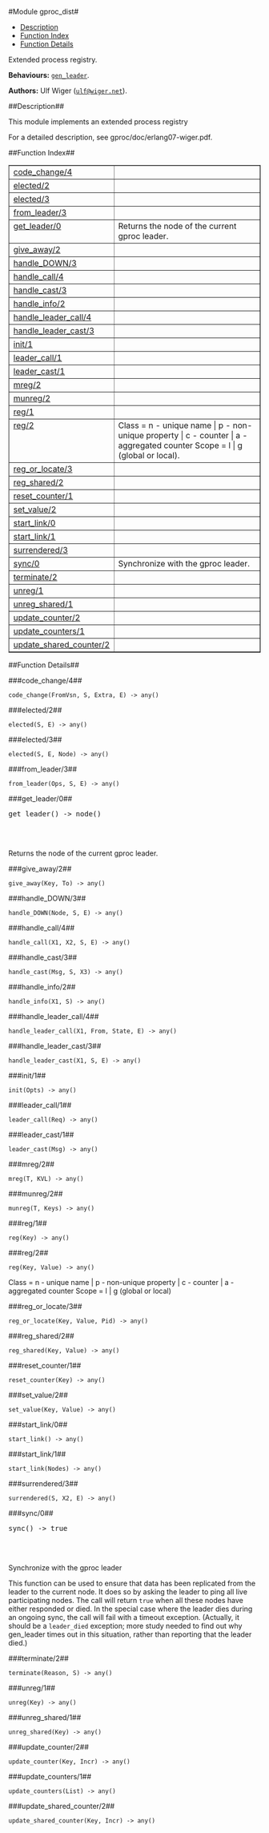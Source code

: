 

#Module gproc_dist#
* [Description](#description)
* [Function Index](#index)
* [Function Details](#functions)


Extended process registry.

__Behaviours:__ [`gen_leader`](/Users/uwiger/FL/git/gen_leader/doc/gen_leader.md).

__Authors:__ Ulf Wiger ([`ulf@wiger.net`](mailto:ulf@wiger.net)).<a name="description"></a>

##Description##


This module implements an extended process registry


For a detailed description, see gproc/doc/erlang07-wiger.pdf.<a name="index"></a>

##Function Index##


<table width="100%" border="1" cellspacing="0" cellpadding="2" summary="function index"><tr><td valign="top"><a href="#code_change-4">code_change/4</a></td><td></td></tr><tr><td valign="top"><a href="#elected-2">elected/2</a></td><td></td></tr><tr><td valign="top"><a href="#elected-3">elected/3</a></td><td></td></tr><tr><td valign="top"><a href="#from_leader-3">from_leader/3</a></td><td></td></tr><tr><td valign="top"><a href="#get_leader-0">get_leader/0</a></td><td>Returns the node of the current gproc leader.</td></tr><tr><td valign="top"><a href="#give_away-2">give_away/2</a></td><td></td></tr><tr><td valign="top"><a href="#handle_DOWN-3">handle_DOWN/3</a></td><td></td></tr><tr><td valign="top"><a href="#handle_call-4">handle_call/4</a></td><td></td></tr><tr><td valign="top"><a href="#handle_cast-3">handle_cast/3</a></td><td></td></tr><tr><td valign="top"><a href="#handle_info-2">handle_info/2</a></td><td></td></tr><tr><td valign="top"><a href="#handle_leader_call-4">handle_leader_call/4</a></td><td></td></tr><tr><td valign="top"><a href="#handle_leader_cast-3">handle_leader_cast/3</a></td><td></td></tr><tr><td valign="top"><a href="#init-1">init/1</a></td><td></td></tr><tr><td valign="top"><a href="#leader_call-1">leader_call/1</a></td><td></td></tr><tr><td valign="top"><a href="#leader_cast-1">leader_cast/1</a></td><td></td></tr><tr><td valign="top"><a href="#mreg-2">mreg/2</a></td><td></td></tr><tr><td valign="top"><a href="#munreg-2">munreg/2</a></td><td></td></tr><tr><td valign="top"><a href="#reg-1">reg/1</a></td><td></td></tr><tr><td valign="top"><a href="#reg-2">reg/2</a></td><td>
Class = n  - unique name
| p  - non-unique property
| c  - counter
| a  - aggregated counter
Scope = l | g (global or local).</td></tr><tr><td valign="top"><a href="#reg_or_locate-3">reg_or_locate/3</a></td><td></td></tr><tr><td valign="top"><a href="#reg_shared-2">reg_shared/2</a></td><td></td></tr><tr><td valign="top"><a href="#reset_counter-1">reset_counter/1</a></td><td></td></tr><tr><td valign="top"><a href="#set_value-2">set_value/2</a></td><td></td></tr><tr><td valign="top"><a href="#start_link-0">start_link/0</a></td><td></td></tr><tr><td valign="top"><a href="#start_link-1">start_link/1</a></td><td></td></tr><tr><td valign="top"><a href="#surrendered-3">surrendered/3</a></td><td></td></tr><tr><td valign="top"><a href="#sync-0">sync/0</a></td><td>Synchronize with the gproc leader.</td></tr><tr><td valign="top"><a href="#terminate-2">terminate/2</a></td><td></td></tr><tr><td valign="top"><a href="#unreg-1">unreg/1</a></td><td></td></tr><tr><td valign="top"><a href="#unreg_shared-1">unreg_shared/1</a></td><td></td></tr><tr><td valign="top"><a href="#update_counter-2">update_counter/2</a></td><td></td></tr><tr><td valign="top"><a href="#update_counters-1">update_counters/1</a></td><td></td></tr><tr><td valign="top"><a href="#update_shared_counter-2">update_shared_counter/2</a></td><td></td></tr></table>


<a name="functions"></a>

##Function Details##

<a name="code_change-4"></a>

###code_change/4##


`code_change(FromVsn, S, Extra, E) -> any()`

<a name="elected-2"></a>

###elected/2##


`elected(S, E) -> any()`

<a name="elected-3"></a>

###elected/3##


`elected(S, E, Node) -> any()`

<a name="from_leader-3"></a>

###from_leader/3##


`from_leader(Ops, S, E) -> any()`

<a name="get_leader-0"></a>

###get_leader/0##


<pre>get_leader() -&gt; node()</pre>
<br></br>


Returns the node of the current gproc leader.<a name="give_away-2"></a>

###give_away/2##


`give_away(Key, To) -> any()`

<a name="handle_DOWN-3"></a>

###handle_DOWN/3##


`handle_DOWN(Node, S, E) -> any()`

<a name="handle_call-4"></a>

###handle_call/4##


`handle_call(X1, X2, S, E) -> any()`

<a name="handle_cast-3"></a>

###handle_cast/3##


`handle_cast(Msg, S, X3) -> any()`

<a name="handle_info-2"></a>

###handle_info/2##


`handle_info(X1, S) -> any()`

<a name="handle_leader_call-4"></a>

###handle_leader_call/4##


`handle_leader_call(X1, From, State, E) -> any()`

<a name="handle_leader_cast-3"></a>

###handle_leader_cast/3##


`handle_leader_cast(X1, S, E) -> any()`

<a name="init-1"></a>

###init/1##


`init(Opts) -> any()`

<a name="leader_call-1"></a>

###leader_call/1##


`leader_call(Req) -> any()`

<a name="leader_cast-1"></a>

###leader_cast/1##


`leader_cast(Msg) -> any()`

<a name="mreg-2"></a>

###mreg/2##


`mreg(T, KVL) -> any()`

<a name="munreg-2"></a>

###munreg/2##


`munreg(T, Keys) -> any()`

<a name="reg-1"></a>

###reg/1##


`reg(Key) -> any()`

<a name="reg-2"></a>

###reg/2##


`reg(Key, Value) -> any()`


Class = n  - unique name
| p  - non-unique property
| c  - counter
| a  - aggregated counter
Scope = l | g (global or local)<a name="reg_or_locate-3"></a>

###reg_or_locate/3##


`reg_or_locate(Key, Value, Pid) -> any()`

<a name="reg_shared-2"></a>

###reg_shared/2##


`reg_shared(Key, Value) -> any()`

<a name="reset_counter-1"></a>

###reset_counter/1##


`reset_counter(Key) -> any()`

<a name="set_value-2"></a>

###set_value/2##


`set_value(Key, Value) -> any()`

<a name="start_link-0"></a>

###start_link/0##


`start_link() -> any()`

<a name="start_link-1"></a>

###start_link/1##


`start_link(Nodes) -> any()`

<a name="surrendered-3"></a>

###surrendered/3##


`surrendered(S, X2, E) -> any()`

<a name="sync-0"></a>

###sync/0##


<pre>sync() -&gt; true</pre>
<br></br>




Synchronize with the gproc leader

This function can be used to ensure that data has been replicated from the
leader to the current node. It does so by asking the leader to ping all
live participating nodes. The call will return `true` when all these nodes
have either responded or died. In the special case where the leader dies
during an ongoing sync, the call will fail with a timeout exception.
(Actually, it should be a `leader_died` exception; more study needed to find
out why gen_leader times out in this situation, rather than reporting that
the leader died.)<a name="terminate-2"></a>

###terminate/2##


`terminate(Reason, S) -> any()`

<a name="unreg-1"></a>

###unreg/1##


`unreg(Key) -> any()`

<a name="unreg_shared-1"></a>

###unreg_shared/1##


`unreg_shared(Key) -> any()`

<a name="update_counter-2"></a>

###update_counter/2##


`update_counter(Key, Incr) -> any()`

<a name="update_counters-1"></a>

###update_counters/1##


`update_counters(List) -> any()`

<a name="update_shared_counter-2"></a>

###update_shared_counter/2##


`update_shared_counter(Key, Incr) -> any()`

